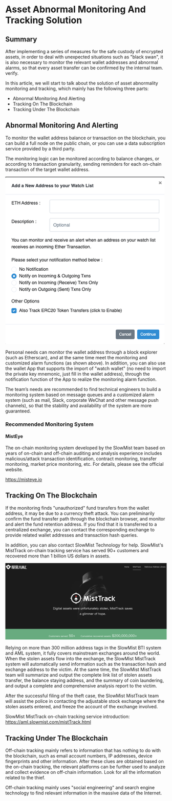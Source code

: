 # Asset Abnormal Monitoring And Tracking Solution

## Summary
After implementing a series of measures for the safe custody of encrypted assets, in order to deal with unexpected situations such as "black swan", it is also necessary to monitor the relevant wallet addresses and abnormal alarms, so that every asset transfer can be confirmed by the internal team. verify.

In this article, we will start to talk about the solution of asset abnormality monitoring and tracking, which mainly has the following three parts:

* Abnormal Monitoring And Alerting
* Tracking On The Blockchain
* Tracking Under The Blockchain

## Abnormal Monitoring And Alerting

To monitor the wallet address balance or transaction on the blockchain, you can build a full node on the public chain, or you can use a data subscription service provided by a third party.

The monitoring logic can be monitored according to balance changes, or according to transaction granularity, sending reminders for each on-chain transaction of the target wallet address.

![](images/Monitoring1.png)

Personal needs can monitor the wallet address through a block explorer (such as Etherscan), and at the same time meet the monitoring and customized alarm functions (as shown above). In addition, you can also use the wallet App that supports the import of "watch wallet" (no need to import the private key mnemonic, just fill in the wallet address), through the notification function of the App to realize the monitoring alarm function.

The team’s needs are recommended to find technical engineers to build a monitoring system based on message queues and a customized alarm system (such as mail, Slack, corporate WeChat and other message push channels), so that the stability and availability of the system are more guaranteed.

### Recommended Monitoring System

#### MistEye
The on-chain monitoring system developed by the SlowMist team based on years of on-chain and off-chain auditing and analysis experience includes malicious/attack transaction identification, contract monitoring, transfer monitoring, market price monitoring, etc. For details, please see the official website.

https://misteye.io

## Tracking On The Blockchain

If the monitoring finds "unauthorized" fund transfers from the wallet address, it may be due to a currency theft attack. You can preliminarily confirm the fund transfer path through the blockchain browser, and monitor and alert the fund retention address. If you find that it is transferred to a centralized exchange, you can contact the corresponding exchange to provide related wallet addresses and transaction hash queries.

In addition, you can also contact SlowMist Technology for help. SlowMist's MistTrack on-chain tracking service has served 90+ customers and recovered more than 1 billion US dollars in assets.

![](images/Monitoring2.png)

Relying on more than 300 million address tags in the SlowMist BTI system and AML system, it fully covers mainstream exchanges around the world. When the stolen assets flow into the exchange, the SlowMist MistTrack system will automatically send information such as the transaction hash and exchange address to the victim. At the same time, the SlowMist MistTrack team will summarize and output the complete link list of stolen assets transfer, the balance staying address, and the summary of coin laundering, and output a complete and comprehensive analysis report to the victim.

After the successful filing of the theft case, the SlowMist MistTrack team will assist the police in contacting the adjustable stock exchange where the stolen assets entered, and freeze the account of the exchange involved.

SlowMist MistTrack on-chain tracking service introduction:
https://aml.slowmist.com/mistTrack.html

## Tracking Under The Blockchain
Off-chain tracking mainly refers to information that has nothing to do with the blockchain, such as email account numbers, IP addresses, device fingerprints and other information. After these clues are obtained based on the on-chain tracking, the relevant platforms can be further used to analyze and collect evidence on off-chain information. Look for all the information related to the thief.

Off-chain tracking mainly uses "social engineering" and search engine technology to find relevant information in the massive data of the Internet.
